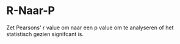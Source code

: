 # R-Naar-P
Zet Pearsons' r value om naar een p value om te analyseren of het statistisch gezien signifcant is.
